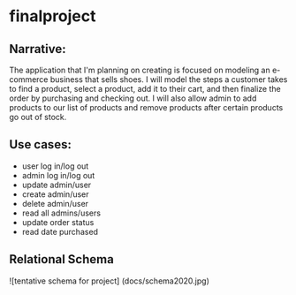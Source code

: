 # finalproject

## Narrative:
The application that I'm planning on creating is focused on modeling an e-commerce business that sells shoes. I will model the steps a customer takes to find a product, select a product, add it to their cart, and then finalize the order by purchasing and checking out. I will also allow admin to add products to our list of products and remove products after certain products go out of stock.

## Use cases: 
* user log in/log out
* admin log in/log out
* update admin/user 
* create admin/user
* delete admin/user 
* read all admins/users
* update order status
* read date purchased

## Relational Schema
![tentative schema for project] (docs/schema2020.jpg)
